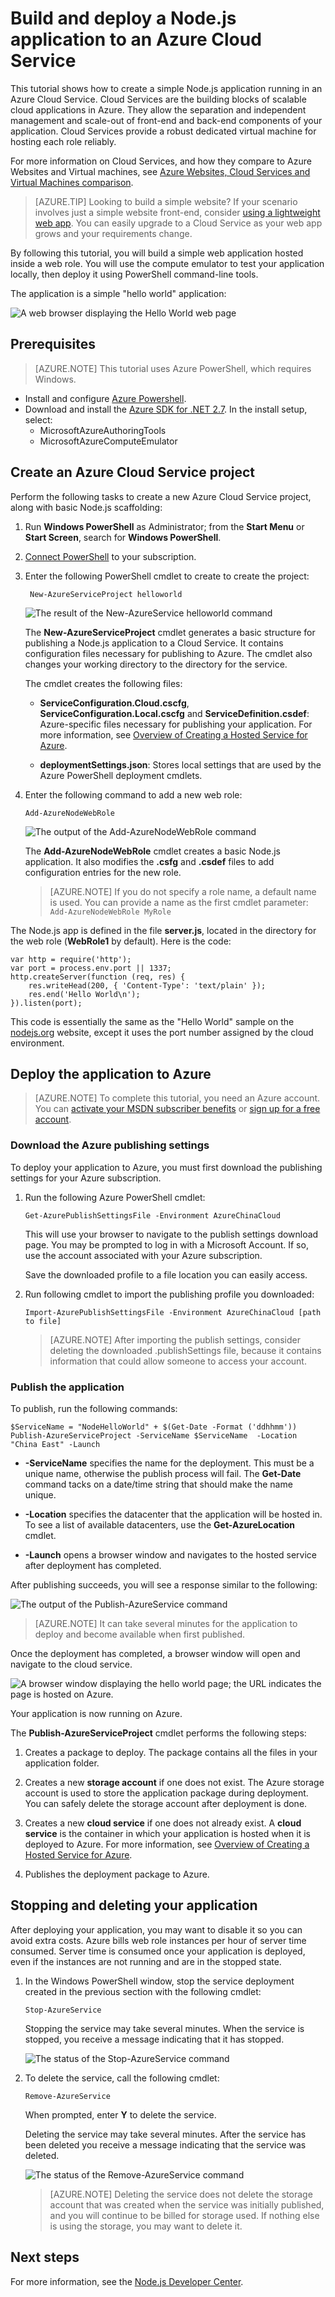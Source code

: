 <properties
	pageTitle="Node.js Getting Started Guide | Azure"
	description="Learn how to create a simple Node.js web application and deploy it to an Azure cloud service."
	services="cloud-services"
	documentationCenter="nodejs"
	authors="rmcmurray"
	manager="wpickett"
	editor=""/>

<tags
	ms.service="cloud-services"
	ms.workload="tbd"
	ms.tgt_pltfrm="na" 
	ms.devlang="nodejs"
	ms.topic="hero-article"
	ms.date="11/01/2016" 
	ms.author="robmcm"/>

# Build and deploy a Node.js application to an Azure Cloud Service

This tutorial shows how to create a simple Node.js application running in an Azure Cloud Service. Cloud Services are the building blocks of scalable cloud applications in Azure. They allow the separation and independent management and scale-out of front-end and back-end components of your application.  Cloud Services provide a robust dedicated virtual machine for hosting each role reliably.

For more information on Cloud Services, and how they compare to Azure Websites and Virtual machines, see [Azure Websites, Cloud Services and Virtual Machines comparison].

>[AZURE.TIP] Looking to build a simple website? If your scenario involves just a simple website front-end, consider [using a lightweight web app]. You can easily upgrade to a Cloud Service as your web app grows and your requirements change.

By following this tutorial, you will build a simple web application hosted inside a web role. You will use the compute emulator to test your application locally, then deploy it using PowerShell command-line tools.

The application is a simple "hello world" application:

![A web browser displaying the Hello World web page][A web browser displaying the Hello World web page]

## Prerequisites

> [AZURE.NOTE] This tutorial uses Azure PowerShell, which requires Windows.

- Install and configure [Azure Powershell].
- Download and install the [Azure SDK for .NET 2.7]. In the install setup, select:
    - MicrosoftAzureAuthoringTools
    - MicrosoftAzureComputeEmulator


## Create an Azure Cloud Service project

Perform the following tasks to create a new Azure Cloud Service project, along with basic Node.js scaffolding:

1. Run **Windows PowerShell** as Administrator; from the **Start Menu** or **Start Screen**, search for **Windows PowerShell**.

2. [Connect PowerShell] to your subscription.

3. Enter the following PowerShell cmdlet to create to create the project:

        New-AzureServiceProject helloworld

	![The result of the New-AzureService helloworld command][The result of the New-AzureService helloworld command]

	The **New-AzureServiceProject** cmdlet generates a basic structure for publishing a Node.js application to a Cloud Service. It contains configuration files necessary for publishing to Azure. The cmdlet also changes your working directory to the directory for the service.

	The cmdlet creates the following files:

	-   **ServiceConfiguration.Cloud.cscfg**,
        **ServiceConfiguration.Local.cscfg** and **ServiceDefinition.csdef**:
        Azure-specific files necessary for publishing your
        application. For more information, see
        [Overview of Creating a Hosted Service for Azure].

	-   **deploymentSettings.json**: Stores local settings that are used by
        the Azure PowerShell deployment cmdlets.

4.  Enter the following command to add a new web role:

        Add-AzureNodeWebRole

	![The output of the Add-AzureNodeWebRole command][The output of the Add-AzureNodeWebRole command]

	The **Add-AzureNodeWebRole** cmdlet creates a basic Node.js application. It also modifies the **.csfg** and **.csdef** files to add configuration entries for the new role.

	> [AZURE.NOTE] If you do not specify a role name, a default name is used. You can provide a name as the first cmdlet parameter: `Add-AzureNodeWebRole MyRole`

The Node.js app is defined in the file **server.js**, located in the directory for the web role (**WebRole1** by default). Here is the code:

	var http = require('http');
	var port = process.env.port || 1337;
	http.createServer(function (req, res) {
	    res.writeHead(200, { 'Content-Type': 'text/plain' });
	    res.end('Hello World\n');
	}).listen(port);

This code is essentially the same as the "Hello World" sample on the [nodejs.org] website, except it uses the port number assigned by the cloud environment.

## Deploy the application to Azure

> [AZURE.NOTE]
> To complete this tutorial, you need an Azure account. You can [activate your MSDN subscriber benefits](https://azure.microsoft.com/pricing/member-offers/msdn-benefits-details/?WT.mc_id=A85619ABF) or [sign up for a free account](https://azure.microsoft.com/pricing/free-trial/?WT.mc_id=A85619ABF).

### Download the Azure publishing settings

To deploy your application to Azure, you must first download the publishing settings for your Azure subscription.

1.  Run the following Azure PowerShell cmdlet:

        Get-AzurePublishSettingsFile -Environment AzureChinaCloud

	This will use your browser to navigate to the publish settings download page. You may be prompted to log in with a Microsoft Account. If so, use the account associated with your Azure subscription.

	Save the downloaded profile to a file location you can easily access.

2.  Run following cmdlet to import the publishing profile you downloaded:

        Import-AzurePublishSettingsFile -Environment AzureChinaCloud [path to file]


	> [AZURE.NOTE] After importing the publish settings, consider deleting the downloaded .publishSettings file, because it contains information that could allow someone to access your account.

### Publish the application

To publish, run the following commands:

  	$ServiceName = "NodeHelloWorld" + $(Get-Date -Format ('ddhhmm'))   
	Publish-AzureServiceProject -ServiceName $ServiceName  -Location "China East" -Launch

- **-ServiceName** specifies the name for the deployment. This must be a unique name, otherwise the publish process will fail. The **Get-Date** command tacks on a date/time string that should make the name unique.

- **-Location** specifies the datacenter that the application will be hosted in. To see a list of available datacenters, use the **Get-AzureLocation** cmdlet.

- **-Launch** opens a browser window and navigates to the hosted service after deployment has completed.

After publishing succeeds, you will see a response similar to the following:

![The output of the Publish-AzureService command][The output of the Publish-AzureService command]

> [AZURE.NOTE]
> It can take several minutes for the application to deploy and become available when first published.

Once the deployment has completed, a browser window will open and navigate to the cloud service.

![A browser window displaying the hello world page; the URL indicates the page is hosted on Azure.][A browser window displaying the hello world page; the URL indicates the page is hosted on Azure.]

Your application is now running on Azure.

The **Publish-AzureServiceProject** cmdlet performs the following steps:

1.  Creates a package to deploy. The package contains all the files in your application folder.

2.  Creates a new **storage account** if one does not exist. The Azure storage account is used to store the application package during deployment. You can safely delete the storage account after deployment is done.

3.  Creates a new **cloud service** if one does not already exist. A **cloud service** is the container in which your application is hosted when it is deployed to Azure. For more information, see [Overview of Creating a Hosted Service for Azure].

4.  Publishes the deployment package to Azure.


## Stopping and deleting your application

After deploying your application, you may want to disable it so you can avoid extra costs. Azure bills web role instances per hour of server time consumed. Server time is consumed once your application is deployed, even if the instances are not running and are in the stopped state.

1.  In the Windows PowerShell window, stop the service deployment created in the previous section with the following cmdlet:

        Stop-AzureService

	Stopping the service may take several minutes. When the service is stopped, you receive a message indicating that it has stopped.

	![The status of the Stop-AzureService command][The status of the Stop-AzureService command]

2.  To delete the service, call the following cmdlet:

        Remove-AzureService

	When prompted, enter **Y** to delete the service.

	Deleting the service may take several minutes. After the service has been deleted you receive a message indicating that the service was deleted.

	![The status of the Remove-AzureService command][The status of the Remove-AzureService command]

	> [AZURE.NOTE] Deleting the service does not delete the storage account that was created when the service was initially published, and you will continue to be billed for storage used. If nothing else is using the storage, you may want to delete it.

## Next steps

For more information, see the [Node.js Developer Center].

<!-- URL List -->

[Azure Websites, Cloud Services and Virtual Machines comparison]:/documentation/articles/app-service-web/choose-web-site-cloud-service-vm/
[using a lightweight web app]:/documentation/articles/app-service-web/web-sites-nodejs-develop-deploy-mac/>
[Azure Powershell]:/documentation/articles/powershell-install-configure/
[Azure SDK for .NET 2.7]: http://www.microsoft.com/en-us/download/details.aspx?id=48178
[Connect PowerShell]:/documentation/articles/powershell-install-configure/#how-to-connect-to-your-subscription
[nodejs.org]: http://nodejs.org/
[Overview of Creating a Hosted Service for Azure]: /documentation/services/cloud-services/
[Node.js Developer Center]: /develop/nodejs/

<!-- IMG List -->

[The result of the New-AzureService helloworld command]: ./media/cloud-services-nodejs-develop-deploy-app/node9.png
[The output of the Add-AzureNodeWebRole command]: ./media/cloud-services-nodejs-develop-deploy-app/node11.png
[A web browser displaying the Hello World web page]: ./media/cloud-services-nodejs-develop-deploy-app/node14.png
[The output of the Publish-AzureService command]: ./media/cloud-services-nodejs-develop-deploy-app/node19.png
[A browser window displaying the hello world page; the URL indicates the page is hosted on Azure.]: ./media/cloud-services-nodejs-develop-deploy-app/node21.png
[The status of the Stop-AzureService command]: ./media/cloud-services-nodejs-develop-deploy-app/node48.png
[The status of the Remove-AzureService command]: ./media/cloud-services-nodejs-develop-deploy-app/node49.png
